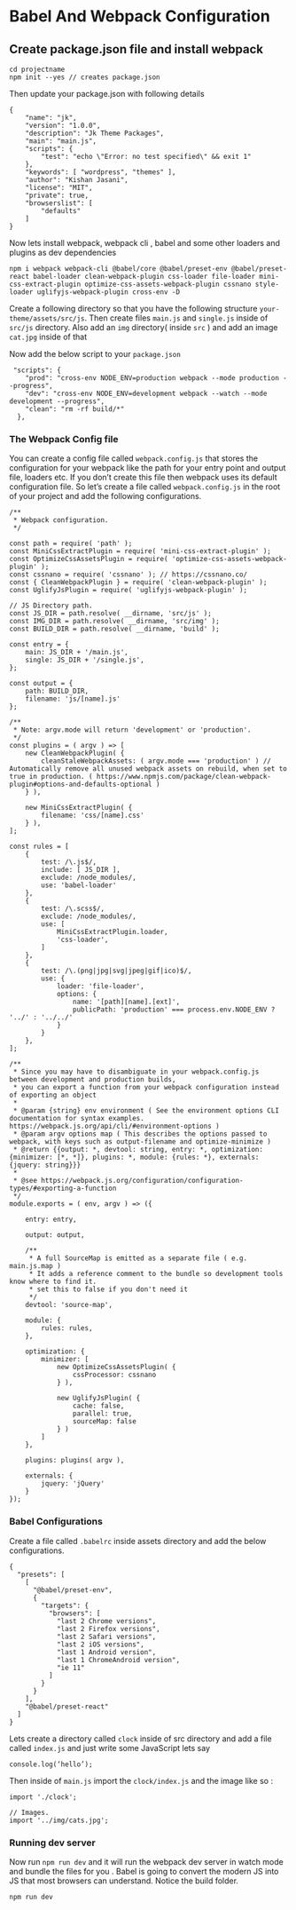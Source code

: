 # Babel And Webpack Configuration

## Create package.json file and install webpack

```
cd projectname
npm init --yes // creates package.json
```

Then update your package.json with following details

```
{
	"name": "jk",
	"version": "1.0.0",
	"description": "Jk Theme Packages",
	"main": "main.js",
	"scripts": {
		"test": "echo \"Error: no test specified\" && exit 1"
	},
	"keywords": [ "wordpress", "themes" ],
	"author": "Kishan Jasani",
	"license": "MIT",
	"private": true,
	"browserslist": [
		"defaults"
	]
}
```

Now lets install webpack, webpack cli , babel and some other loaders and plugins as dev dependencies

```
npm i webpack webpack-cli @babel/core @babel/preset-env @babel/preset-react babel-loader clean-webpack-plugin css-loader file-loader mini-css-extract-plugin optimize-css-assets-webpack-plugin cssnano style-loader uglifyjs-webpack-plugin cross-env -D
```

Create a following directory so that you have the following structure `your-theme/assets/src/js`.
Then create files `main.js` and `single.js` inside of `src/js` directory. Also add an `img` directory( inside `src` ) and add an image `cat.jpg` inside of that

Now add the below script to your `package.json`

```
 "scripts": {
	"prod": "cross-env NODE_ENV=production webpack --mode production --progress",
	"dev": "cross-env NODE_ENV=development webpack --watch --mode development --progress",
	"clean": "rm -rf build/*"
  },
```

### The Webpack Config file
You can create a config file called `webpack.config.js` that stores the configuration for your webpack like the path for your entry point and output file, loaders etc. If you don’t create this file then webpack uses its default configuration file.
So let’s create a file called `webpack.config.js` in the root of your project and add the following configurations.

```
/**
 * Webpack configuration.
 */

const path = require( 'path' );
const MiniCssExtractPlugin = require( 'mini-css-extract-plugin' );
const OptimizeCssAssetsPlugin = require( 'optimize-css-assets-webpack-plugin' );
const cssnano = require( 'cssnano' ); // https://cssnano.co/
const { CleanWebpackPlugin } = require( 'clean-webpack-plugin' );
const UglifyJsPlugin = require( 'uglifyjs-webpack-plugin' );

// JS Directory path.
const JS_DIR = path.resolve( __dirname, 'src/js' );
const IMG_DIR = path.resolve( __dirname, 'src/img' );
const BUILD_DIR = path.resolve( __dirname, 'build' );

const entry = {
	main: JS_DIR + '/main.js',
	single: JS_DIR + '/single.js',
};

const output = {
	path: BUILD_DIR,
	filename: 'js/[name].js'
};

/**
 * Note: argv.mode will return 'development' or 'production'.
 */
const plugins = ( argv ) => [
	new CleanWebpackPlugin( {
		cleanStaleWebpackAssets: ( argv.mode === 'production' ) // Automatically remove all unused webpack assets on rebuild, when set to true in production. ( https://www.npmjs.com/package/clean-webpack-plugin#options-and-defaults-optional )
	} ),

	new MiniCssExtractPlugin( {
		filename: 'css/[name].css'
	} ),
];

const rules = [
	{
		test: /\.js$/,
		include: [ JS_DIR ],
		exclude: /node_modules/,
		use: 'babel-loader'
	},
	{
		test: /\.scss$/,
		exclude: /node_modules/,
		use: [
			MiniCssExtractPlugin.loader,
			'css-loader',
		]
	},
	{
		test: /\.(png|jpg|svg|jpeg|gif|ico)$/,
		use: {
			loader: 'file-loader',
			options: {
				name: '[path][name].[ext]',
				publicPath: 'production' === process.env.NODE_ENV ? '../' : '../../'
			}
		}
	},
];

/**
 * Since you may have to disambiguate in your webpack.config.js between development and production builds,
 * you can export a function from your webpack configuration instead of exporting an object
 *
 * @param {string} env environment ( See the environment options CLI documentation for syntax examples. https://webpack.js.org/api/cli/#environment-options )
 * @param argv options map ( This describes the options passed to webpack, with keys such as output-filename and optimize-minimize )
 * @return {{output: *, devtool: string, entry: *, optimization: {minimizer: [*, *]}, plugins: *, module: {rules: *}, externals: {jquery: string}}}
 *
 * @see https://webpack.js.org/configuration/configuration-types/#exporting-a-function
 */
module.exports = ( env, argv ) => ({

	entry: entry,

	output: output,

	/**
	 * A full SourceMap is emitted as a separate file ( e.g.  main.js.map )
	 * It adds a reference comment to the bundle so development tools know where to find it.
	 * set this to false if you don't need it
	 */
	devtool: 'source-map',

	module: {
		rules: rules,
	},

	optimization: {
		minimizer: [
			new OptimizeCssAssetsPlugin( {
				cssProcessor: cssnano
			} ),

			new UglifyJsPlugin( {
				cache: false,
				parallel: true,
				sourceMap: false
			} )
		]
	},

	plugins: plugins( argv ),

	externals: {
		jquery: 'jQuery'
	}
});
```

### Babel Configurations

Create a file called `.babelrc` inside assets directory and add the below configurations.

```
{
  "presets": [
	[
	  "@babel/preset-env",
	  {
		"targets": {
		  "browsers": [
			"last 2 Chrome versions",
			"last 2 Firefox versions",
			"last 2 Safari versions",
			"last 2 iOS versions",
			"last 1 Android version",
			"last 1 ChromeAndroid version",
			"ie 11"
		  ]
		}
	  }
	],
	"@babel/preset-react"
  ]
}
```

Lets create a directory called `clock` inside of src directory and add a file called `index.js` and just write some JavaScript lets say

`console.log(‘hello’);`

Then inside of `main.js` import the `clock/index.js` and the image like so :

```
import './clock';

// Images.
import '../img/cats.jpg';
```

### Running dev server
Now run `npm run dev` and it will run the webpack dev server in watch mode and bundle the files for you . Babel is going to convert the modern JS into JS that most browsers can understand. Notice the build folder.

```
npm run dev
```
